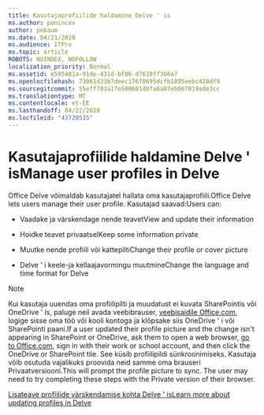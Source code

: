 ```yaml
---
title: Kasutajaprofiilide haldamine Delve ' is
ms.author: ponincev
author: pebaum
ms.date: 04/21/2020
ms.audience: ITPro
ms.topic: article
ROBOTS: NOINDEX, NOFOLLOW
localization_priority: Normal
ms.assetid: e595481a-91de-431d-bf86-d7610ff3b6a7
ms.openlocfilehash: 73061d23b7deec176f0695dcfb1895eebc428df9
ms.sourcegitcommit: 55eff703a17e500681d8fa6a87eb067019ade3cc
ms.translationtype: MT
ms.contentlocale: et-EE
ms.lasthandoff: 04/22/2020
ms.locfileid: "43720535"
---
```

# <a name="manage-user-profiles-in-delve"></a><span data-ttu-id="6e0d7-102">Kasutajaprofiilide haldamine Delve ' is</span><span class="sxs-lookup"><span data-stu-id="6e0d7-102">Manage user profiles in Delve</span></span>

<span data-ttu-id="6e0d7-103">Office Delve võimaldab kasutajatel hallata oma kasutajaprofiili.</span><span class="sxs-lookup"><span data-stu-id="6e0d7-103">Office Delve lets users manage their user profile.</span></span> <span data-ttu-id="6e0d7-104">Kasutajad saavad:</span><span class="sxs-lookup"><span data-stu-id="6e0d7-104">Users can:</span></span>
  
- <span data-ttu-id="6e0d7-105">Vaadake ja värskendage nende teavet</span><span class="sxs-lookup"><span data-stu-id="6e0d7-105">View and update their information</span></span>
    
- <span data-ttu-id="6e0d7-106">Hoidke teavet privaatsel</span><span class="sxs-lookup"><span data-stu-id="6e0d7-106">Keep some information private</span></span>
    
- <span data-ttu-id="6e0d7-107">Muutke nende profiili või kattepilti</span><span class="sxs-lookup"><span data-stu-id="6e0d7-107">Change their profile or cover picture</span></span>
    
- <span data-ttu-id="6e0d7-108">Delve ' i keele-ja kellaajavormingu muutmine</span><span class="sxs-lookup"><span data-stu-id="6e0d7-108">Change the language and time format for Delve</span></span>
    
> [!NOTE]
> <span data-ttu-id="6e0d7-109">Kui kasutaja uuendas oma profiilipilti ja muudatust ei kuvata SharePointis või OneDrive ' is, paluge neil avada veebibrauser, [veebisaidile Office.com](https://www.office.com), logige sisse oma töö või kooli kontoga ja klõpsake siis OneDrive ' i või SharePointi paani.</span><span class="sxs-lookup"><span data-stu-id="6e0d7-109">If a user updated their profile picture and the change isn't appearing in SharePoint or OneDrive, ask them to open a web browser, [go to Office.com](https://www.office.com), sign in with their work or school account, and then click the OneDrive or SharePoint tile.</span></span> <span data-ttu-id="6e0d7-110">See küsib profiilipildi sünkroonimiseks. Kasutaja võib osutuda vajalikuks proovida neid samme oma brauseri Privaatversiooni.</span><span class="sxs-lookup"><span data-stu-id="6e0d7-110">This will prompt the profile picture to sync. The user may need to try completing these steps with the Private version of their browser.</span></span> 
  
[<span data-ttu-id="6e0d7-111">Lisateave profiilide värskendamise kohta Delve ' is</span><span class="sxs-lookup"><span data-stu-id="6e0d7-111">Learn more about updating profiles in Delve</span></span>](https://go.microsoft.com/fwlink/?linkid=735070)
  


